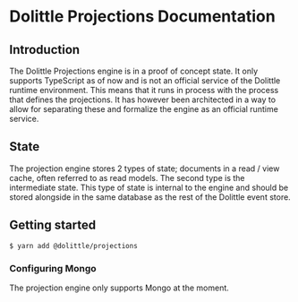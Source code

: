 # Dolittle Projections Documentation

## Introduction

The Dolittle Projections engine is in a proof of concept state. It only supports TypeScript as of now
and is not an official service of the Dolittle runtime environment. This means that it runs in
process with the process that defines the projections. It has however been architected in a way
to allow for separating these and formalize the engine as an official runtime service.

## State

The projection engine stores 2 types of state; documents in a read / view cache, often referred to as
read models. The second type is the intermediate state. This type of state is internal to the engine
and should be stored alongside in the same database as the rest of the Dolittle event store.

## Getting started

```shell
$ yarn add @dolittle/projections
```

### Configuring Mongo

The projection engine only supports Mongo at the moment.
